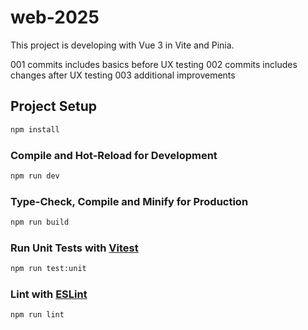 # web-2025

This project is developing with Vue 3 in Vite and Pinia.

001 commits includes basics before UX testing
002 commits includes changes after UX testing
003 additional improvements

## Project Setup

```sh
npm install
```

### Compile and Hot-Reload for Development

```sh
npm run dev
```

### Type-Check, Compile and Minify for Production

```sh
npm run build
```

### Run Unit Tests with [Vitest](https://vitest.dev/)

```sh
npm run test:unit
```

### Lint with [ESLint](https://eslint.org/)

```sh
npm run lint
```
